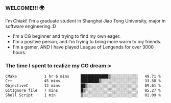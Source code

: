 ### WELCOME!!! 🌍

I'm Chiaki! I'm a graduate student in Shanghai Jiao Tong University, major in software engineering.:D

-  I'm a CG beginner and trying to find my own eager. 
-  I'm a positive person, and I'm trying to bring more warm to my friends.
-  I'm a gamer, AND I have played League of Lengends for over 3000 hours.


### The time I spent to realize my CG dream:>
<!--START_SECTION:waka-->

```txt
CMake            1 hr 6 mins     ████████████▒░░░░░░░░░░░░   49.71 %
C++              45 mins         ████████▒░░░░░░░░░░░░░░░░   33.58 %
ObjectiveC       12 mins         ██▒░░░░░░░░░░░░░░░░░░░░░░   09.61 %
GitIgnore file   7 mins          █▒░░░░░░░░░░░░░░░░░░░░░░░   05.27 %
Shell Script     1 min           ▒░░░░░░░░░░░░░░░░░░░░░░░░   01.09 %
```

<!--END_SECTION:waka-->

<!--
**Chiaki-meow/Chiaki-meow** is a ✨ _special_ ✨ repository because its `README.md` (this file) appears on your GitHub profile.

Here are some ideas to get you started:

- 🔭 I’m currently working on ...
- 🌱 I’m currently learning ...
- 👯 I’m looking to collaborate on ...
- 🤔 I’m looking for help with ...
- 💬 Ask me about ...
- 📫 How to reach me: ...
- 😄 Pronouns: ...
- ⚡ Fun fact: ...
-->
